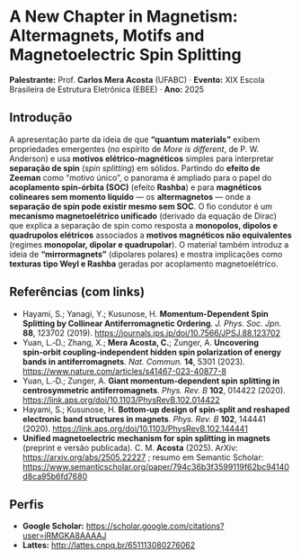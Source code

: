 
# A New Chapter in Magnetism: Altermagnets, Motifs and Magnetoelectric Spin Splitting  
**Palestrante:** Prof. **Carlos Mera Acosta** (UFABC) · **Evento:** XIX Escola Brasileira de Estrutura Eletrônica (EBEE) · **Ano:** 2025

## Introdução
A apresentação parte da ideia de que **“quantum materials”** exibem propriedades emergentes (no espírito de *More is different*, de P. W. Anderson) e usa **motivos elétrico‑magnéticos** simples para interpretar **separação de spin** (*spin splitting*) em sólidos. Partindo do **efeito de Zeeman** como “motivo único”, o panorama é ampliado para o papel do **acoplamento spin‑órbita (SOC)** (efeito **Rashba**) e para **magnéticos colineares sem momento líquido** — os **altermagnetos** — onde a **separação de spin pode existir mesmo sem SOC**. O fio condutor é um **mecanismo magnetoelétrico unificado** (derivado da equação de Dirac) que explica a separação de spin como resposta a **monopolos, dipolos e quadrupolos elétricos** associados a **motivos magnéticos não equivalentes** (regimes **monopolar, dipolar e quadrupolar**). O material também introduz a ideia de **“mirrormagnets”** (dipolares polares) e mostra implicações como **texturas tipo Weyl e Rashba** geradas por acoplamento magnetoelétrico. 

## Referências (com links)
- Hayami, S.; Yanagi, Y.; Kusunose, H. **Momentum‑Dependent Spin Splitting by Collinear Antiferromagnetic Ordering**. *J. Phys. Soc. Jpn.* **88**, 123702 (2019). https://journals.jps.jp/doi/10.7566/JPSJ.88.123702  
- Yuan, L.‑D.; Zhang, X.; **Mera Acosta, C.**; Zunger, A. **Uncovering spin‑orbit coupling‑independent hidden spin polarization of energy bands in antiferromagnets**. *Nat. Commun.* **14**, 5301 (2023). https://www.nature.com/articles/s41467-023-40877-8  
- Yuan, L.‑D.; Zunger, A. **Giant momentum‑dependent spin splitting in centrosymmetric antiferromagnets**. *Phys. Rev. B* **102**, 014422 (2020). https://link.aps.org/doi/10.1103/PhysRevB.102.014422  
- Hayami, S.; Kusunose, H. **Bottom‑up design of spin‑split and reshaped electronic band structures in magnets**. *Phys. Rev. B* **102**, 144441 (2020). https://link.aps.org/doi/10.1103/PhysRevB.102.144441  
- **Unified magnetoelectric mechanism for spin splitting in magnets** (preprint e versão publicada). C. M. **Acosta** (2025). ArXiv: https://arxiv.org/abs/2505.22227 ; resumo em Semantic Scholar: https://www.semanticscholar.org/paper/794c36b3f3599119f62bc94140d8ca95b6fd7680

## Perfis
- **Google Scholar:** https://scholar.google.com/citations?user=jRMGKA8AAAAJ  
- **Lattes:** http://lattes.cnpq.br/651113080276062
